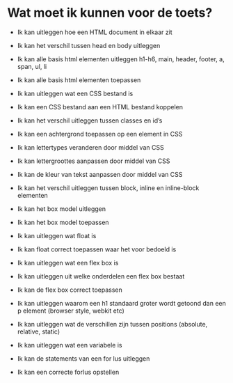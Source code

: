# Wat moet ik kunnen voor de toets?

* Ik kan uitleggen hoe een HTML document in elkaar zit
* Ik kan het verschil tussen head en body uitleggen
* Ik kan alle basis html elementen uitleggen h1-h6, main, header, footer, a, span, ul, li
* Ik kan alle basis html elementen toepassen
* Ik kan uitleggen wat een CSS bestand is
* Ik kan een CSS bestand aan een HTML bestand koppelen
* Ik kan het verschil uitleggen tussen classes en id’s
* Ik kan een achtergrond toepassen op een element in CSS
* Ik kan lettertypes veranderen door middel van CSS
* Ik kan lettergroottes aanpassen door middel van CSS
* Ik kan de kleur van tekst aanpassen door middel van CSS
* Ik kan het verschil uitleggen tussen block, inline en inline-block elementen
* Ik kan het box model uitleggen
* Ik kan het box model toepassen
* Ik kan uitleggen wat float is
* Ik kan float correct toepassen waar het voor bedoeld is
* Ik kan uitleggen wat een flex box is
* Ik kan uitleggen uit welke onderdelen een flex box bestaat
* Ik kan de flex box correct toepassen
* Ik kan uitleggen waarom een h1 standaard groter wordt getoond dan een p element (browser style, webkit etc) 
* Ik kan uitleggen wat de verschillen zijn tussen positions (absolute, relative, static)
 
* Ik kan uitleggen wat een variabele is
* Ik kan de statements van een for lus uitleggen 
* Ik kan een correcte forlus opstellen
